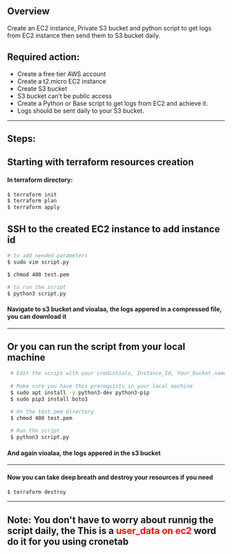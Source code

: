 ## Overview
Create an EC2 instance, Private S3 bucket and python script to get logs from EC2 instance then send them to S3 bucket daily.

## Required action:
 - Create a free tier AWS account
 - Create a t2.micro EC2 instance
 - Create S3 bucket
 - S3 bucket can’t be public access
 - Create a Python or Base script to get logs from EC2 and achieve it.
 - Logs should be sent daily to your S3 bucket.

***

## Steps:

## Starting with terraform resources creation
 #### In terraform directory:
 ```bash
 $ terraform init  
 $ terraform plan
 $ terraform apply
```
## SSH to the created EC2 instance to add instance id

 ```bash
 # to add needed parameters
 $ sudo vim script.py
 
 $ chmod 400 test.pem
 
 # to run the script
 $ python3 script.py
 ```
 
 #### Navigate to s3 bucket and vioalaa, the logs appered in a compressed file, you can download it

***

## Or you can run the script from your local machine
 
```bash
 # Edit the script with your credintials, Instance_Id, Your_bucket_name
 
 # Make sure you have this prerequists in your local machine
 $ sudo apt install -y python3-dev python3-pip
 $ sudo pip3 install boto3

 # On the test.pem directory
 $ chmod 400 test.pem
 
 # Run the script
 $ python3 script.py
 ```
 #### And again vioalaa, the logs appered in the s3 bucket

***

 #### Now you can take deep breath and destroy your resources if you need
 ```bash
 $ terraform destroy
```

***

## Note: You don't have to worry about runnig the script daily, the This is a <span style="color:red">user_data on ec2</span> word do it for you using cronetab 
